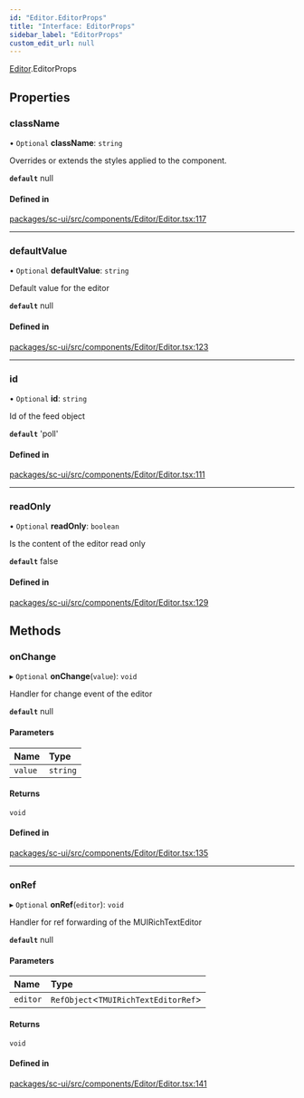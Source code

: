 ```yaml
---
id: "Editor.EditorProps"
title: "Interface: EditorProps"
sidebar_label: "EditorProps"
custom_edit_url: null
---
```


[Editor](../modules/Editor).EditorProps

## Properties

### className

• `Optional` **className**: `string`

Overrides or extends the styles applied to the component.

**`default`** null

#### Defined in

[packages/sc-ui/src/components/Editor/Editor.tsx:117](https://github.com/selfcommunity/community-ui/blob/0c5b0c7/packages/sc-ui/src/components/Editor/Editor.tsx#L117)

___

### defaultValue

• `Optional` **defaultValue**: `string`

Default value for the editor

**`default`** null

#### Defined in

[packages/sc-ui/src/components/Editor/Editor.tsx:123](https://github.com/selfcommunity/community-ui/blob/0c5b0c7/packages/sc-ui/src/components/Editor/Editor.tsx#L123)

___

### id

• `Optional` **id**: `string`

Id of the feed object

**`default`** 'poll'

#### Defined in

[packages/sc-ui/src/components/Editor/Editor.tsx:111](https://github.com/selfcommunity/community-ui/blob/0c5b0c7/packages/sc-ui/src/components/Editor/Editor.tsx#L111)

___

### readOnly

• `Optional` **readOnly**: `boolean`

Is the content of the editor read only

**`default`** false

#### Defined in

[packages/sc-ui/src/components/Editor/Editor.tsx:129](https://github.com/selfcommunity/community-ui/blob/0c5b0c7/packages/sc-ui/src/components/Editor/Editor.tsx#L129)

## Methods

### onChange

▸ `Optional` **onChange**(`value`): `void`

Handler for change event of the editor

**`default`** null

#### Parameters

| Name | Type |
| :------ | :------ |
| `value` | `string` |

#### Returns

`void`

#### Defined in

[packages/sc-ui/src/components/Editor/Editor.tsx:135](https://github.com/selfcommunity/community-ui/blob/0c5b0c7/packages/sc-ui/src/components/Editor/Editor.tsx#L135)

___

### onRef

▸ `Optional` **onRef**(`editor`): `void`

Handler for ref forwarding of the MUIRichTextEditor

**`default`** null

#### Parameters

| Name | Type |
| :------ | :------ |
| `editor` | `RefObject`<`TMUIRichTextEditorRef`\> |

#### Returns

`void`

#### Defined in

[packages/sc-ui/src/components/Editor/Editor.tsx:141](https://github.com/selfcommunity/community-ui/blob/0c5b0c7/packages/sc-ui/src/components/Editor/Editor.tsx#L141)

